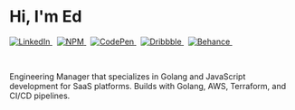 # Hi, I'm Ed

<p>
  <a href="https://www.linkedin.com/in/edmendoza3/">
    <img src="https://img.shields.io/badge/linkedin-%230077B5.svg?&style=for-the-badge&logo=linkedin&logoColor=white" alt="LinkedIn" />
  </a>&nbsp;
  <a href="https://www.npmjs.com/~polyneue">
    <img src="https://img.shields.io/badge/NPM-1DA1F2?style=for-the-badge&logo=npm&logoColor=white" alt="NPM" />
  </a>&nbsp;
  <a href="http://codepen.io/Polyneue/">
    <img src="https://img.shields.io/badge/Codepen-000000?style=for-the-badge&logo=codepen&logoColor=white" alt="CodePen" />
  </a>&nbsp;
  <a href="https://dribbble.com/Polyneue">
    <img src="https://img.shields.io/badge/Dribbble-%23ea4c89?style=for-the-badge&logo=dribbble&logoColor=white" alt="Dribbble" />
  </a>&nbsp;
  <a href="https://www.behance.net/edmendoza3">
    <img src="https://img.shields.io/badge/Behance-1DA1F2?style=for-the-badge&logo=behance&logoColor=white" alt="Behance" />
  </a>&nbsp;
</p>
<br />

Engineering Manager that specializes in Golang and JavaScript development for SaaS platforms. Builds with Golang, AWS, Terraform, and CI/CD pipelines.